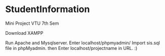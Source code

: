 # StudentInformation
Mini Project VTU 7th Sem

Download XAMPP

Run Apache and Mysqlserver.
Enter localhost/phpmyadmin/
Import sis.sql file in phpMyadmin.
then
Enter localhost/projectname in URL.
:)



